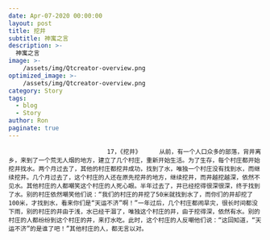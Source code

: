 ```yaml
---
date: Apr-07-2020 00:00:00
layout: post
title: 挖井
subtitle: 神寓之言
description: >-
  神寓之言
image: >-
    /assets/img/Qtcreator-overview.png
optimized_image: >-
    /assets/img/Qtcreator-overview.png
category: Story
tags:
  - blog
  - Story
author: Ron
paginate: true
---
```


							　　17，《挖井》     从前，有一个人口众多的部落，背井离乡，来到了一个荒无人烟的地方，建立了几个村庄，重新开始生活。为了生存，每个村庄都开始挖井找水。两个月过去了，其他的村庄都挖井成功，找到了水，唯独一个村庄没有找到水，而继续挖井。几个月过去了，这个村庄的人还在原先挖井的地方，继续挖井，而井越挖越深，依然不见水。其他村庄的人都嘲笑这个村庄的人死心眼。半年过去了，井已经挖得很深很深，终于找到了水。别的村庄依然嘲笑他们说：“我们的村庄的井挖了50米就找到水了，而你们的井却挖了100米，才找到水，看来你们是“天运不济”啊！”一年过后，几个村庄都闹旱灾，很长时间都没下雨，别的村庄的井由于浅，水已经干涸了，唯独这个村庄的井，由于挖得深，依然有水。别的村庄的人都纷纷到这个村庄的井，来打水吃。此时，这个村庄的人反嘲他们说：“这回知道，“天运不济”的是谁了吧！”其他村庄的人，都无言以对。
							
							
						